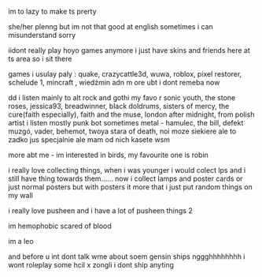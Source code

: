 im to lazy to make ts prerty

she/her plenng but im not that good at english sometimes i can misunderstand sorry

iidont really play hoyo games anymore i just have skins and friends here at ts area so i sit there

games i usulay paly : quake, crazycattle3d, wuwa, roblox, pixel restorer, schelude 1, mincraft , wiedźmin adn m
ore ubt i dont remeba now

dd i listen mainly to alt rock and gothi my favo r sonic youth, the stone roses, jessica93, breadwinner, black doldrums, sisters of mercy, the cure(faith 
especially), faith and the muse, london after midnight, from polish artist i listen mostly punk bot sometimes metal -  hamulec, the bill, defekt muzgó, vader, behemot, twoya stara of death, noi moze siekiere ale to zadko jus specjalnie ale mam od nich kasete wsm

more abt me - im interested in birds, my favourite one is robin

i really love collecting things, when i was younger i would colect lps and i still have thing towards them...... now i collect lamps and poster cards or just normal posters but with posters it more that i just put random things on my wall

i really love pusheen and i have a lot of pusheen things 2

im hemophobic scared of blood 

im a leo 

and before u int dont talk wme about soem gensin ships nggghhhhhhhh i wont roleplay some hcil x zongli i dont ship anyting 
